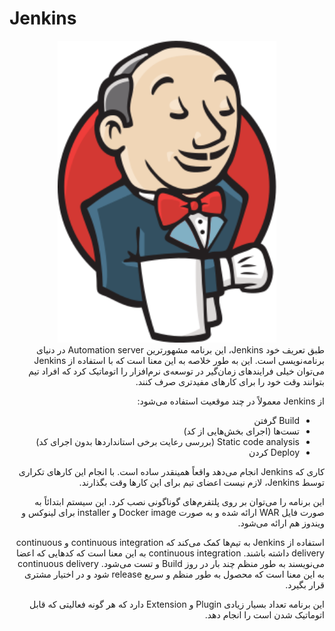 # Jenkins
<center>
<img src="./images/logo.PNG" width="350px">
</center>

<div dir="rtl">
طبق تعریف خود Jenkins، این برنامه مشهورترین Automation server در دنیای برنامه‌نویسی است. این به طور خلاصه به این معنا است که با استفاده از Jenkins می‌توان خیلی فرایندهای زمان‌گیر در توسعه‌ی نرم‌افزار را اتوماتیک کرد که افراد تیم بتوانند وقت خود را برای کارهای مفیدتری صرف کنند.

از Jenkins معمولاً در چند موقعیت استفاده می‌شود:
- Build گرفتن
- تست‌ها (اجرای بخش‌هایی از کد)
- Static code analysis (بررسی رعایت برخی استانداردها بدون اجرای کد)
- Deploy کردن

کاری که Jenkins انجام می‌دهد واقعاً همینقدر ساده است. با انجام این کارهای تکراری توسط Jenkins، لازم نیست اعضای تیم برای این کارها وقت بگذارند.

این برنامه را می‌توان بر روی پلتفرم‌های گوناگونی نصب کرد. این سیستم ابتدائاً به صورت فایل WAR ارائه شده و به صورت Docker image و installer برای لینوکس و ویندوز هم ارائه می‌شود.

استفاده از Jenkins به تیم‌ها کمک می‌کند که continuous integration و continuous delivery داشته باشند. continuous integration به این معنا است که کدهایی که اعضا می‌نویسند به طور منظم چند بار در روز Build و تست می‌شود. continuous delivery به این معنا است که محصول به طور منظم و سریع release شود و در اختیار مشتری قرار بگیرد.

این برنامه تعداد بسیار زیادی Plugin و Extension دارد که هر گونه فعالیتی که قابل اتوماتیک شدن است را انجام دهد.
</div>